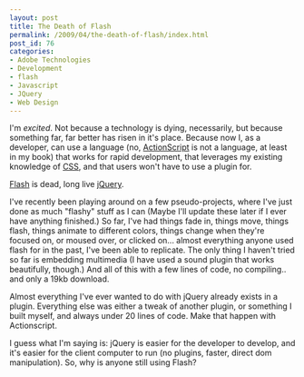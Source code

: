 ```yaml
---
layout: post
title: The Death of Flash
permalink: /2009/04/the-death-of-flash/index.html
post_id: 76
categories: 
- Adobe Technologies
- Development
- flash
- Javascript
- JQuery
- Web Design
---
```


I'm _excited_. Not because a technology is dying, necessarily, but because 
something far, far better has risen in it's place. Because now I, as a 
developer, can use a language (no, <a class="zem_slink" title="ActionScript" 
rel="wikipedia" 
href="http://en.wikipedia.org/wiki/ActionScript">ActionScript</a> is not a 
language, at least in my book) that works for rapid development, that leverages 
my existing knowledge of <a class="zem_slink" title="Cascading Style Sheets" 
rel="wikipedia" 
href="http://en.wikipedia.org/wiki/Cascading_Style_Sheets">CSS</a>, and that 
users won't have to use a plugin for.

<a class="zem_slink" title="Adobe Flash" rel="wikipedia" 
href="http://en.wikipedia.org/wiki/Adobe_Flash">Flash</a> is dead, long live <a 
class="zem_slink" title="JQuery" rel="homepage" 
href="http://jquery.com/">jQuery</a>.

I've recently been playing around on a few pseudo-projects, where I've just 
done as much "flashy" stuff as I can (Maybe I'll update these later if I ever 
have anything finished.) So far, I've had things fade in, things move, things 
flash, things animate to different colors, things change when they're focused 
on, or moused over, or clicked on... almost everything anyone used flash for in 
the past, I've been able to replicate. The only thing I haven't tried so far is 
embedding multimedia (I have used a sound plugin that works beautifully, 
though.) And all of this with a few lines of code, no compiling.. and only a 
19kb download.

Almost everything I've ever wanted to do with jQuery already exists in a 
plugin. Everything else was either a tweak of another plugin, or something I 
built myself, and always under 20 lines of code. Make that happen with 
Actionscript.

I guess what I'm saying is: jQuery is easier for the developer to develop, and 
it's easier for the client computer to run (no plugins, faster, direct dom 
manipulation). So, why is anyone still using Flash?

